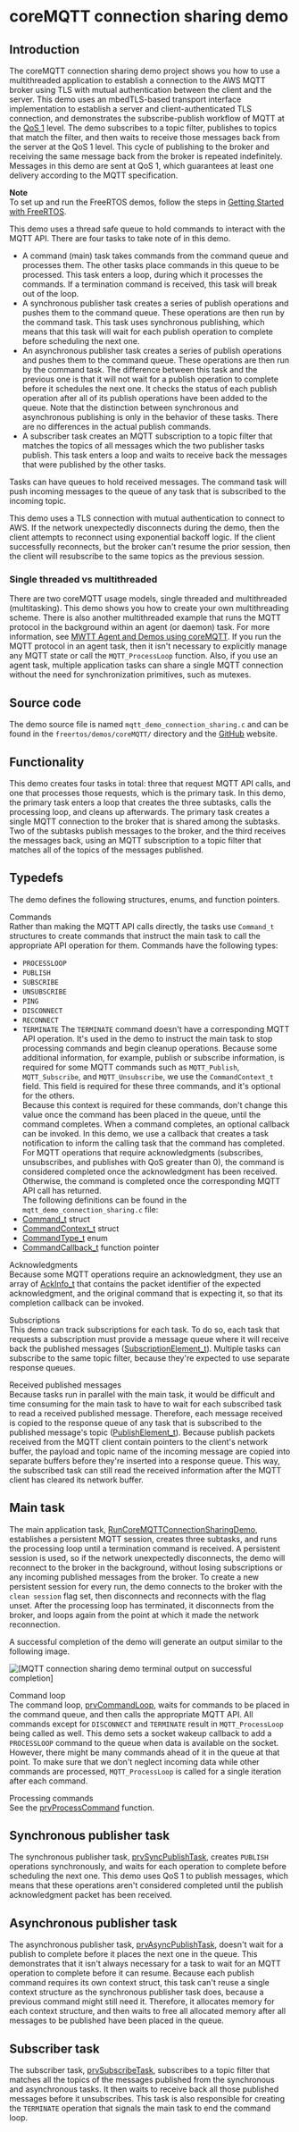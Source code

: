# coreMQTT connection sharing demo<a name="mqtt-demo-cs"></a>

## Introduction<a name="mqtt-demo-cs-introduction"></a>

The coreMQTT connection sharing demo project shows you how to use a multithreaded application to establish a connection to the AWS MQTT broker using TLS with mutual authentication between the client and the server\. This demo uses an mbedTLS\-based transport interface implementation to establish a server and client\-authenticated TLS connection, and demonstrates the subscribe\-publish workflow of MQTT at the [ QoS 1](http://docs.oasis-open.org/mqtt/mqtt/v3.1.1/errata01/os/mqtt-v3.1.1-errata01-os-complete.html#_Toc442180914) level\. The demo subscribes to a topic filter, publishes to topics that match the filter, and then waits to receive those messages back from the server at the QoS 1 level\. This cycle of publishing to the broker and receiving the same message back from the broker is repeated indefinitely\. Messages in this demo are sent at QoS 1, which guarantees at least one delivery according to the MQTT specification\.

**Note**  
To set up and run the FreeRTOS demos, follow the steps in [Getting Started with FreeRTOS](freertos-getting-started.md)\.

This demo uses a thread safe queue to hold commands to interact with the MQTT API\. There are four tasks to take note of in this demo\.
+ A command \(main\) task takes commands from the command queue and processes them\. The other tasks place commands in this queue to be processed\. This task enters a loop, during which it processes the commands\. If a termination command is received, this task will break out of the loop\.
+ A synchronous publisher task creates a series of publish operations and pushes them to the command queue\. These operations are then run by the command task\. This task uses synchronous publishing, which means that this task will wait for each publish operation to complete before scheduling the next one\.
+ An asynchronous publisher task creates a series of publish operations and pushes them to the command queue\. These operations are then run by the command task\. The difference between this task and the previous one is that it will not wait for a publish operation to complete before it schedules the next one\. It checks the status of each publish operation after all of its publish operations have been added to the queue\. Note that the distinction between synchronous and asynchronous publishing is only in the behavior of these tasks\. There are no differences in the actual publish commands\.
+ A subscriber task creates an MQTT subscription to a topic filter that matches the topics of all messages which the two publisher tasks publish\. This task enters a loop and waits to receive back the messages that were published by the other tasks\.

Tasks can have queues to hold received messages\. The command task will push incoming messages to the queue of any task that is subscribed to the incoming topic\.

This demo uses a TLS connection with mutual authentication to connect to AWS\. If the network unexpectedly disconnects during the demo, then the client attempts to reconnect using exponential backoff logic\. If the client successfully reconnects, but the broker can't resume the prior session, then the client will resubscribe to the same topics as the previous session\.

### Single threaded vs multithreaded<a name="mqtt-demo-cs-single-vs-multi"></a>

There are two coreMQTT usage models, single threaded and multithreaded \(multitasking\)\. This demo shows you how to create your own multithreading scheme\. There is also another multithreaded example that runs the MQTT protocol in the background within an agent \(or daemon\) task\. For more information, see [MWTT Agent and Demos using coreMQTT](https://freertos.org/mqtt/mqtt-agent-demo.html)\. If you run the MQTT protocol in an agent task, then it isn't necessary to explicitly manage any MQTT state or call the `MQTT_ProcessLoop` function\. Also, if you use an agent task, multiple application tasks can share a single MQTT connection without the need for synchronization primitives, such as mutexes\.

## Source code<a name="mqtt-demo-cs-source-code"></a>

The demo source file is named `mqtt_demo_connection_sharing.c` and can be found in the `freertos/demos/coreMQTT/` directory and the [ GitHub](https://github.com/aws/amazon-freertos/blob/202012.00/demos/coreMQTT/mqtt_demo_connection_sharing.c) website\.

## Functionality<a name="mqtt-demo-cs-functionality"></a>

This demo creates four tasks in total: three that request MQTT API calls, and one that processes those requests, which is the primary task\. In this demo, the primary task enters a loop that creates the three subtasks, calls the processing loop, and cleans up afterwards\. The primary task creates a single MQTT connection to the broker that is shared among the subtasks\. Two of the subtasks publish messages to the broker, and the third receives the messages back, using an MQTT subscription to a topic filter that matches all of the topics of the messages published\.

## Typedefs<a name="mqtt-demo-cs-typedefs"></a>

The demo defines the following structures, enums, and function pointers\.

Commands  
Rather than making the MQTT API calls directly, the tasks use `Command_t` structures to create commands that instruct the main task to call the appropriate API operation for them\. Commands have the following types:  
+ `PROCESSLOOP`
+ `PUBLISH`
+ `SUBSCRIBE`
+ `UNSUBSCRIBE`
+ `PING`
+ `DISCONNECT`
+ `RECONNECT`
+ `TERMINATE`
The `TERMINATE` command doesn't have a corresponding MQTT API operation\. It's used in the demo to instruct the main task to stop processing commands and begin cleanup operations\. Because some additional information, for example, publish or subscribe information, is required for some MQTT commands such as `MQTT_Publish`, `MQTT_Subscribe`, and `MQTT_Unsubscribe`, we use the `CommandContext_t` field\. This field is required for these three commands, and it's optional for the others\.  
Because this context is required for these commands, don't change this value once the command has been placed in the queue, until the command completes\. When a command completes, an optional callback can be invoked\. In this demo, we use a callback that creates a task notification to inform the calling task that the command has completed\. For MQTT operations that require acknowledgments \(subscribes, unsubscribes, and publishes with QoS greater than 0\), the command is considered completed once the acknowledgment has been received\. Otherwise, the command is completed once the corresponding MQTT API call has returned\.  
The following definitions can be found in the `mqtt_demo_connection_sharing.c` file:  
+ [ Command\_t](https://github.com/aws/amazon-freertos/blob/202012.00/demos/coreMQTT/mqtt_demo_connection_sharing.c#L355-L363) struct
+ [ CommandContext\_t](https://github.com/aws/amazon-freertos/blob/202012.00/demos/coreMQTT/mqtt_demo_connection_sharing.c#L329-L348) struct
+ [ CommandType\_t](https://github.com/aws/amazon-freertos/blob/202012.00/demos/coreMQTT/mqtt_demo_connection_sharing.c#L314-L327) enum
+ [ CommandCallback\_t](https://github.com/aws/amazon-freertos/blob/202012.00/demos/coreMQTT/mqtt_demo_connection_sharing.c#L350-L353) function pointer

Acknowledgments  
Because some MQTT operations require an acknowledgment, they use an array of [ AckInfo\_t](https://github.com/aws/amazon-freertos/blob/202012.00/demos/coreMQTT/mqtt_demo_connection_sharing.c#L365-L372) that contains the packet identifier of the expected acknowledgment, and the original command that is expecting it, so that its completion callback can be invoked\.

Subscriptions  
This demo can track subscriptions for each task\. To do so, each task that requests a subscription must provide a message queue where it will receive back the published messages \([SubscriptionElement\_t](https://github.com/aws/amazon-freertos/blob/202012.00/demos/coreMQTT/mqtt_demo_connection_sharing.c#L374-L386)\)\. Multiple tasks can subscribe to the same topic filter, because they're expected to use separate response queues\.

Received published messages  
Because tasks run in parallel with the main task, it would be difficult and time consuming for the main task to have to wait for each subscribed task to read a received published message\. Therefore, each message received is copied to the response queue of any task that is subscribed to the published message's topic \([PublishElement\_t](https://github.com/aws/amazon-freertos/blob/202012.00/demos/coreMQTT/mqtt_demo_connection_sharing.c#L388-L402)\)\. Because publish packets received from the MQTT client contain pointers to the client's network buffer, the payload and topic name of the incoming message are copied into separate buffers before they're inserted into a response queue\. This way, the subscribed task can still read the received information after the MQTT client has cleared its network buffer\.

## Main task<a name="mqtt-demo-cs-main-task"></a>

The main application task, [ RunCoreMQTTConnectionSharingDemo](https://github.com/aws/amazon-freertos/blob/202012.00/demos/coreMQTT/mqtt_demo_connection_sharing.c#L2107-L2304), establishes a persistent MQTT session, creates three subtasks, and runs the processing loop until a termination command is received\. A persistent session is used, so if the network unexpectedly disconnects, the demo will reconnect to the broker in the background, without losing subscriptions or any incoming published messages from the broker\. To create a new persistent session for every run, the demo connects to the broker with the `clean session` flag set, then disconnects and reconnects with the flag unset\. After the processing loop has terminated, it disconnects from the broker, and loops again from the point at which it made the network reconnection\.

A successful completion of the demo will generate an output similar to the following image\.

![\[MQTT connection sharing demo terminal output on successful completion\]](http://docs.aws.amazon.com/freertos/latest/userguide/images/screenshot-connection-sharing.png)

Command loop  
The command loop, [ prvCommandLoop](https://github.com/aws/amazon-freertos/blob/202012.00/demos/coreMQTT/mqtt_demo_connection_sharing.c#L1615-L1724), waits for commands to be placed in the command queue, and then calls the appropriate MQTT API\. All commands except for `DISCONNECT` and `TERMINATE` result in `MQTT_ProcessLoop` being called as well\. This demo sets a socket wakeup callback to add a `PROCESSLOOP` command to the queue when data is available on the socket\. However, there might be many commands ahead of it in the queue at that point\. To make sure that we don't neglect incoming data while other commands are processed, `MQTT_ProcessLoop` is called for a single iteration after each command\.

Processing commands  
See the [ prvProcessCommand](https://github.com/aws/amazon-freertos/blob/202012.00/demos/coreMQTT/mqtt_demo_connection_sharing.c#L1274-L1423) function\.

## Synchronous publisher task<a name="mqtt-demo-cs-synchronous-publisher-task"></a>

The synchronous publisher task, [ prvSyncPublishTask](https://github.com/aws/amazon-freertos/blob/202012.00/demos/coreMQTT/mqtt_demo_connection_sharing.c#L1769-L1845), creates `PUBLISH` operations synchronously, and waits for each operation to complete before scheduling the next one\. This demo uses QoS 1 to publish messages, which means that these operations aren't considered completed until the publish acknowledgment packet has been received\.

## Asynchronous publisher task<a name="mqtt-demo-cs-asynchronous-publisher-task"></a>

The asynchronous publisher task, [ prvAsyncPublishTask](https://github.com/aws/amazon-freertos/blob/202012.00/demos/coreMQTT/mqtt_demo_connection_sharing.c#L1849-L1952), doesn't wait for a publish to complete before it places the next one in the queue\. This demonstrates that it isn't always necessary for a task to wait for an MQTT operation to complete before it can resume\. Because each publish command requires its own context struct, this task can't reuse a single context structure as the synchronous publisher task does, because a previous command might still need it\. Therefore, it allocates memory for each context structure, and then waits to free all allocated memory after all messages to be published have been placed in the queue\.

## Subscriber task<a name="mqtt-demo-cs-subscriber-task"></a>

The subscriber task, [ prvSubscribeTask](https://github.com/aws/amazon-freertos/blob/202012.00/demos/coreMQTT/mqtt_demo_connection_sharing.c#L1956-L2103), subscribes to a topic filter that matches all the topics of the messages published from the synchronous and asynchronous tasks\. It then waits to receive back all those published messages before it unsubscribes\. This task is also responsible for creating the `TERMINATE` operation that signals the main task to end the command loop\.